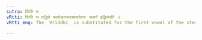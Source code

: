 ```yaml
---
sutra: किति च
vRtti: किति च तद्धिते परतोङ्गस्याचामादेरचः स्थाने वृद्धिर्भवति ॥
vRtti_eng: The _Vriddhi_ is substituted for the first vowel of the stem, when a _Taddhita_ affix with an indicatory क् follows.

---
```

